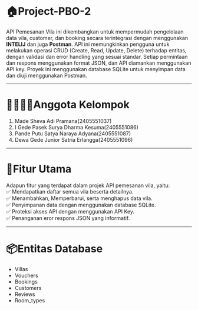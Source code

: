 # 🏠Project-PBO-2
API Pemesanan Vila ini dikembangkan untuk mempermudah pengelolaan data vila, customer, dan booking secara terintegrasi dengan menggunakan **INTELIJ** dan juga **Postman**. API ini memungkinkan pengguna untuk melakukan operasi CRUD (Create, Read, Update, Delete) terhadap entitas, dengan validasi dan error handling yang sesuai standar. Setiap permintaan dan respons menggunakan format JSON, dan API diamankan menggunakan API key. Proyek ini menggunakan database SQLite untuk menyimpan data dan diuji menggunakan Postman.

---

# 👨‍👩‍👧‍👦Anggota Kelompok
1. Made Sheva Adi Pramana(2405551037)
2. I Gede Pasek Surya Dharma Kesuma(2405551086)
3. Pande Putu Satya Naraya Adyana(2405551087)
4. Dewa Gede Junior Satria Erlangga(2405551096)

---

# 🧩Fitur Utama
Adapun fitur yang terdapat dalam projek API pemesanan vila, yaitu:   
✅  Mendapatkan daftar semua vila beserta detailnya.  
✅  Menambahkan, Memperbarui, serta menghapus data vila.  
✅  Penyimpanan data dengan menggunakan database SQLite.  
✅  Proteksi akses API dengan menggunakan API Key.  
✅  Penanganan eror respons JSON yang informatif.

---

# 📦Entitas Database
- Villas  
- Vouchers  
- Bookings  
- Customers  
- Reviews  
- Room_types  
